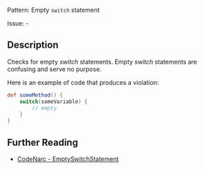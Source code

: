 Pattern: Empty `switch` statement

Issue: -

## Description

Checks for empty *switch* statements. Empty *switch* statements are confusing and serve no purpose.

Here is an example of code that produces a violation:

``` groovy
def someMethod() {
    switch(someVariable) {
        // empty
    }
}
```

## Further Reading

* [CodeNarc - EmptySwitchStatement](http://codenarc.sourceforge.net/codenarc-rules-basic.html#EmptySwitchStatement)